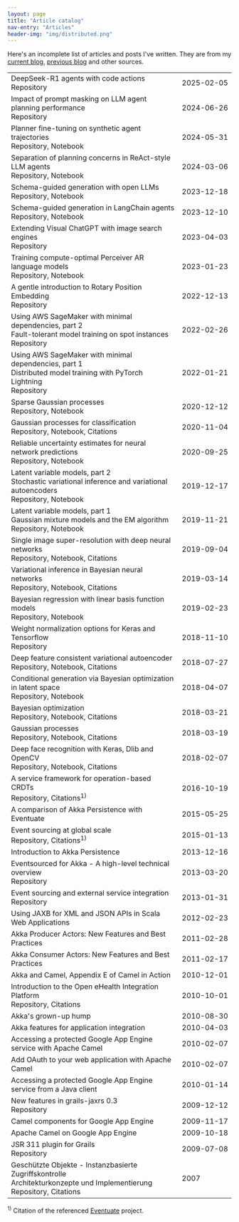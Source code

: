 ```yaml
---
layout: page
title: "Article catalog"
nav-entry: "Articles"
header-img: "img/distributed.png"
---
```


Here's an incomplete list of articles and posts I've written. They are from my [current blog](/), [previous blog](https://krasserm.blogspot.com/) and other sources.
<p></p>
<table>
<tr><td><a style="text-decoration: none;" href="/2025/02/05/deepseek-r1-agent/">DeepSeek-R1 agents with code actions</a><br><span style="font-size: 16px;"><a style="text-decoration: none;" href="https://github.com/gradion-ai/freeact">Repository</a></span></td><td style="white-space: nowrap;">2025-02-05</td></tr>
<tr><td><a style="text-decoration: none;" href="/2024/06/26/planner-prompt-masking/">Impact of prompt masking on LLM agent planning performance</a><br><span style="font-size: 16px;"><a style="text-decoration: none;" href="https://github.com/krasserm/bot-with-plan">Repository</a></span></td><td style="white-space: nowrap;">2024-06-26</td></tr>
<tr><td><a style="text-decoration: none;" href="/2024/05/31/planner-fine-tuning/">Planner fine-tuning on synthetic agent trajectories</a><br><span style="font-size: 16px;"><a style="text-decoration: none;" href="https://github.com/krasserm/bot-with-plan">Repository</a>, <a style="text-decoration: none;" href="https://github.com/krasserm/bot-with-plan/blob/master/planner_finetuned.ipynb">Notebook</a></span></td><td style="white-space: nowrap;">2024-05-31</td></tr>
<tr><td><a style="text-decoration: none;" href="/2024/03/06/modular-agent/">Separation of planning concerns in ReAct-style LLM agents</a><br><span style="font-size: 16px;"><a style="text-decoration: none;" href="https://github.com/krasserm/bot-with-plan/tree/wip-article-2">Repository</a>, <a style="text-decoration: none;" href="https://github.com/krasserm/bot-with-plan/blob/wip-article-2/example_agent.ipynb">Notebook</a></span></td><td style="white-space: nowrap;">2024-03-06</td></tr>
<tr><td><a style="text-decoration: none;" href="/2023/12/18/llm-json-mode/">Schema-guided generation with open LLMs</a><br><span style="font-size: 16px;"><a style="text-decoration: none;" href="https://github.com/krasserm/bot-with-plan">Repository</a>, <a style="text-decoration: none;" href="https://github.com/krasserm/bot-with-plan/blob/master/json_mode.ipynb">Notebook</a></span></td><td style="white-space: nowrap;">2023-12-18</td></tr>
<tr><td><a style="text-decoration: none;" href="/2023/12/10/grammar-based-agents/">Schema-guided generation in LangChain agents</a><br><span style="font-size: 16px;"><a style="text-decoration: none;" href="https://github.com/krasserm/bot-with-plan/tree/wip-article-1">Repository</a>, <a style="text-decoration: none;" href="https://github.com/krasserm/bot-with-plan/blob/wip-article-1/example_agent.ipynb">Notebook</a></span></td><td style="white-space: nowrap;">2023-12-10</td></tr>
<tr><td><a style="text-decoration: none;" href="/2023/04/03/visual-chatgpt-search/">Extending Visual ChatGPT with image search engines</a><br><span style="font-size: 16px;"><a style="text-decoration: none;" href="https://github.com/krasserm/visual-chatgpt">Repository</a></span></td><td style="white-space: nowrap;">2023-04-03</td></tr>
<tr><td><a style="text-decoration: none;" href="/2023/01/23/scaling-perceiver-ar/">Training compute-optimal Perceiver AR language models</a><br><span style="font-size: 16px;"><a style="text-decoration: none;" href="https://github.com/krasserm/perceiver-io/tree/main/examples/scaling/clm">Repository</a>, <a style="text-decoration: none;" href="https://github.com/krasserm/perceiver-io/blob/main/examples/scaling/clm/article.ipynb">Notebook</a></span></td><td style="white-space: nowrap;">2023-01-23</td></tr>
<tr><td><a style="text-decoration: none;" href="/2022/12/13/rotary-position-embedding/">A gentle introduction to Rotary Position Embedding</a><br><span style="font-size: 16px;"><a style="text-decoration: none;" href="https://github.com/krasserm/perceiver-io">Repository</a></span></td><td style="white-space: nowrap;">2022-12-13</td></tr>
<tr><td><a style="text-decoration: none;" href="/2022/02/26/sagemaker-fault-tolerance/">Using AWS SageMaker with minimal dependencies, part 2<br>Fault-tolerant model training on spot instances</a><br><span style="font-size: 16px;"><a style="text-decoration: none;" href="https://github.com/krasserm/sagemaker-tutorial/tree/wip-part-2">Repository</a></span></td><td style="white-space: nowrap;">2022-02-26</td></tr>
<tr><td><a style="text-decoration: none;" href="/2022/01/21/sagemaker-multi-node/">Using AWS SageMaker with minimal dependencies, part 1<br>Distributed model training with PyTorch Lightning</a><br><span style="font-size: 16px;"><a style="text-decoration: none;" href="https://github.com/krasserm/sagemaker-tutorial/tree/wip-part-1">Repository</a></span></td><td style="white-space: nowrap;">2022-01-21</td></tr>
<tr><td><a style="text-decoration: none;" href="/2020/12/12/gaussian-processes-sparse/">Sparse Gaussian processes</a><br><span style="font-size: 16px;"><a style="text-decoration: none;" href="https://github.com/krasserm/bayesian-machine-learning">Repository</a>, <a style="text-decoration: none;" href="https://github.com/krasserm/bayesian-machine-learning/blob/dev/gaussian-processes/gaussian_processes_sparse.ipynb">Notebook</a></span></td><td style="white-space: nowrap;">2020-12-12</td></tr>
<tr><td><a style="text-decoration: none;" href="/2020/11/04/gaussian-processes-classification/">Gaussian processes for classification</a><br><span style="font-size: 16px;"><a style="text-decoration: none;" href="https://github.com/krasserm/bayesian-machine-learning">Repository</a>, <a style="text-decoration: none;" href="https://github.com/krasserm/bayesian-machine-learning/blob/dev/gaussian-processes/gaussian_processes_classification.ipynb">Notebook</a>, <a style="text-decoration: none;" href="https://scholar.google.com/scholar?q=%22krasserm.github.io%2F2020%2F11%2F04%2Fgaussian-processes-classification%22">Citations</a></span></td><td style="white-space: nowrap;">2020-11-04</td></tr>
<tr><td><a style="text-decoration: none;" href="/2020/09/25/reliable-uncertainty-estimates/">Reliable uncertainty estimates for neural network predictions</a><br><span style="font-size: 16px;"><a style="text-decoration: none;" href="https://github.com/krasserm/bayesian-machine-learning">Repository</a>, <a style="text-decoration: none;" href="https://github.com/krasserm/bayesian-machine-learning/blob/dev/noise-contrastive-priors/ncp.ipynb">Notebook</a></span></td><td style="white-space: nowrap;">2020-09-25</td></tr>
<tr><td><a style="text-decoration: none;" href="/2019/12/17/latent-variable-models-part-2/">Latent variable models, part 2<br>Stochastic variational inference and variational autoencoders</a><br><span style="font-size: 16px;"><a style="text-decoration: none;" href="https://github.com/krasserm/bayesian-machine-learning">Repository</a>, <a style="text-decoration: none;" href="https://github.com/krasserm/bayesian-machine-learning/blob/dev/latent-variable-models/latent_variable_models_part_2.ipynb">Notebook</a></span></td><td style="white-space: nowrap;">2019-12-17</td></tr>
<tr><td><a style="text-decoration: none;" href="/2019/11/21/latent-variable-models-part-1/">Latent variable models, part 1<br>Gaussian mixture models and the EM algorithm</a><br><span style="font-size: 16px;"><a style="text-decoration: none;" href="https://github.com/krasserm/bayesian-machine-learning">Repository</a>, <a style="text-decoration: none;" href="https://github.com/krasserm/bayesian-machine-learning/blob/dev/latent-variable-models/latent_variable_models_part_1.ipynb">Notebook</a></span></td><td style="white-space: nowrap;">2019-11-21</td></tr>
<tr><td><a style="text-decoration: none;" href="/2019/09/04/super-resolution/">Single image super-resolution with deep neural networks</a><br><span style="font-size: 16px;"><a style="text-decoration: none;" href="https://github.com/krasserm/super-resolution">Repository</a>, <a style="text-decoration: none;" href="https://github.com/krasserm/super-resolution/blob/master/article.ipynb">Notebook</a>, <a style="text-decoration: none;" href="https://scholar.google.com/scholar?q=%22github.com%2Fkrasserm%2Fsuper-resolution%22+OR+%22krasserm.github.io%2F2019%2F09%2F04%2Fsuper-resolution%22">Citations</a></span></td><td style="white-space: nowrap;">2019-09-04</td></tr>
<tr><td><a style="text-decoration: none;" href="/2019/03/14/bayesian-neural-networks/">Variational inference in Bayesian neural networks</a><br><span style="font-size: 16px;"><a style="text-decoration: none;" href="https://github.com/krasserm/bayesian-machine-learning">Repository</a>, <a style="text-decoration: none;" href="https://github.com/krasserm/bayesian-machine-learning/blob/dev/bayesian-neural-networks/bayesian_neural_networks.ipynb">Notebook</a>, <a style="text-decoration: none;" href="https://scholar.google.com/scholar?q=%22krasserm.github.io%2F2019%2F03%2F14%2Fbayesian-neural-networks%22">Citations</a></span></td><td style="white-space: nowrap;">2019-03-14</td></tr>
<tr><td><a style="text-decoration: none;" href="/2019/02/23/bayesian-linear-regression/">Bayesian regression with linear basis function models</a><br><span style="font-size: 16px;"><a style="text-decoration: none;" href="https://github.com/krasserm/bayesian-machine-learning">Repository</a>, <a style="text-decoration: none;" href="https://github.com/krasserm/bayesian-machine-learning/blob/dev/bayesian-linear-regression/bayesian_linear_regression.ipynb">Notebook</a></span></td><td style="white-space: nowrap;">2019-02-23</td></tr>
<tr><td><a style="text-decoration: none;" href="/2018/11/10/weightnorm-implementation-options/">Weight normalization options for Keras and Tensorflow</a><br><span style="font-size: 16px;"><a style="text-decoration: none;" href="https://github.com/krasserm/weightnorm/tree/master/keras_2">Repository</a></span></td><td style="white-space: nowrap;">2018-11-10</td></tr>
<tr><td><a style="text-decoration: none;" href="/2018/07/27/dfc-vae/">Deep feature consistent variational autoencoder</a><br><span style="font-size: 16px;"><a style="text-decoration: none;" href="https://github.com/krasserm/bayesian-machine-learning">Repository</a>, <a style="text-decoration: none;" href="https://github.com/krasserm/bayesian-machine-learning/blob/dev/autoencoder-applications/variational_autoencoder_dfc.ipynb">Notebook</a>, <a style="text-decoration: none;" href="https://scholar.google.com/scholar?q=%22krasserm.github.io%2F2018%2F07%2F27%2Fdfc-vae%22">Citations</a></span></td><td style="white-space: nowrap;">2018-07-27</td></tr>
<tr><td><a style="text-decoration: none;" href="/2018/04/07/latent-space-optimization/">Conditional generation via Bayesian optimization in latent space</a><br><span style="font-size: 16px;"><a style="text-decoration: none;" href="https://github.com/krasserm/bayesian-machine-learning">Repository</a>, <a style="text-decoration: none;" href="https://github.com/krasserm/bayesian-machine-learning/blob/dev/autoencoder-applications/variational_autoencoder_opt.ipynb">Notebook</a></span></td><td style="white-space: nowrap;">2018-04-07</td></tr>
<tr><td><a style="text-decoration: none;" href="/2018/03/21/bayesian-optimization/">Bayesian optimization</a><br><span style="font-size: 16px;"><a style="text-decoration: none;" href="https://github.com/krasserm/bayesian-machine-learning">Repository</a>, <a style="text-decoration: none;" href="https://github.com/krasserm/bayesian-machine-learning/blob/dev/bayesian-optimization/bayesian_optimization.ipynb">Notebook</a>, <a style="text-decoration: none;" href="https://scholar.google.com/scholar?q=%22krasserm.github.io%2F2018%2F03%2F21%2Fbayesian-optimization%22">Citations</a></span></td><td style="white-space: nowrap;">2018-03-21</td></tr>
<tr><td><a style="text-decoration: none;" href="/2018/03/19/gaussian-processes/">Gaussian processes</a><br><span style="font-size: 16px;"><a style="text-decoration: none;" href="https://github.com/krasserm/bayesian-machine-learning">Repository</a>, <a style="text-decoration: none;" href="https://github.com/krasserm/bayesian-machine-learning/blob/dev/gaussian-processes/gaussian_processes.ipynb">Notebook</a>, <a style="text-decoration: none;" href="https://scholar.google.com/scholar?q=%22krasserm.github.io%2F2018%2F03%2F19%2Fgaussian-processes%22">Citations</a></span></td><td style="white-space: nowrap;">2018-03-19</td></tr>
<tr><td><a style="text-decoration: none;" href="/2018/02/07/deep-face-recognition/">Deep face recognition with Keras, Dlib and OpenCV</a><br><span style="font-size: 16px;"><a style="text-decoration: none;" href="https://github.com/krasserm/face-recognition">Repository</a>, <a style="text-decoration: none;" href="https://github.com/krasserm/face-recognition/blob/master/face-recognition.ipynb">Notebook</a>, <a style="text-decoration: none;" href="https://scholar.google.com/scholar?q=%22krasserm.github.io%2F2018%2F02%2F07%2Fdeep-face-recognition%22+OR+%22github.com%2Fkrasserm%2Fface-recognition%22">Citations</a></span></td><td style="white-space: nowrap;">2018-02-07</td></tr>
<tr><td><a style="text-decoration: none;" href="/2016/10/19/operation-based-crdt-framework/">A service framework for operation-based CRDTs</a><br><span style="font-size: 16px;"><a style="text-decoration: none;" href="https://github.com/RBMHTechnology/eventuate">Repository</a>, <a style="text-decoration: none;" href="https://scholar.google.com/scholar?q=%22rbmhtechnology.github.io%2Feventuate%22+AND+%22CRDT%22">Citations</a><sup>1)</sup></span></td><td style="white-space: nowrap;">2016-10-19</td></tr>
<tr><td><a style="text-decoration: none;" href="/2015/05/25/akka-persistence-eventuate-comparison/">A comparison of Akka Persistence with Eventuate</a><br><span style="font-size: 16px;"></span></td><td style="white-space: nowrap;">2015-05-25</td></tr>
<tr><td><a style="text-decoration: none;" href="/2015/01/13/event-sourcing-at-global-scale/">Event sourcing at global scale</a><br><span style="font-size: 16px;"><a style="text-decoration: none;" href="https://github.com/RBMHTechnology/eventuate">Repository</a>, <a style="text-decoration: none;" href="https://scholar.google.com/scholar?q=%22rbmhtechnology.github.io%2Feventuate%22">Citations</a><sup>1)</sup></span></td><td style="white-space: nowrap;">2015-01-13</td></tr>
<tr><td><a style="text-decoration: none;" href="https://krasserm.blogspot.com/2013/12/introduction-to-akka-persistence.html">Introduction to Akka Persistence</a><br><span style="font-size: 16px;"></span></td><td style="white-space: nowrap;">2013-12-16</td></tr>
<tr><td><a style="text-decoration: none;" href="https://krasserm.blogspot.com/2013/03/eventsourced-for-akka-high-level.html">Eventsourced for Akka - A high-level technical overview</a><br><span style="font-size: 16px;"><a style="text-decoration: none;" href="https://github.com/eligosource/eventsourced">Repository</a></span></td><td style="white-space: nowrap;">2013-03-20</td></tr>
<tr><td><a style="text-decoration: none;" href="https://krasserm.blogspot.com/2013/01/event-sourcing-and-external-service.html">Event sourcing and external service integration</a><br><span style="font-size: 16px;"><a style="text-decoration: none;" href="https://github.com/eligosource/eventsourced">Repository</a></span></td><td style="white-space: nowrap;">2013-01-31</td></tr>
<tr><td><a style="text-decoration: none;" href="https://krasserm.blogspot.com/2012/02/using-jaxb-for-xml-and-json-apis-in.html">Using JAXB for XML and JSON APIs in Scala Web Applications</a><br><span style="font-size: 16px;"></span></td><td style="white-space: nowrap;">2012-02-23</td></tr>
<tr><td><a style="text-decoration: none;" href="https://krasserm.blogspot.com/2011/02/akka-producer-actor-new-features-and.html">Akka Producer Actors: New Features and Best Practices</a><br><span style="font-size: 16px;"></span></td><td style="white-space: nowrap;">2011-02-28</td></tr>
<tr><td><a style="text-decoration: none;" href="https://krasserm.blogspot.com/2011/02/akka-consumer-actors-new-features-and.html">Akka Consumer Actors: New Features and Best Practices</a><br><span style="font-size: 16px;"></span></td><td style="white-space: nowrap;">2011-02-17</td></tr>
<tr><td><a style="text-decoration: none;" href="https://manning-content.s3.amazonaws.com/download/b/ae4ebfa-c4dd-413f-8f1a-1ce1f86816b8/appEsample.pdf">Akka and Camel, Appendix E of Camel in Action</a><br><span style="font-size: 16px;"></span></td><td style="white-space: nowrap;">2010-12-01</td></tr>
<tr><td><a style="text-decoration: none;" href="https://dzone.com/articles/introduction-open-ehealth">Introduction to the Open eHealth Integration Platform</a><br><span style="font-size: 16px;"><a style="text-decoration: none;" href="https://github.com/oehf/ipf">Repository</a>, <a style="text-decoration: none;" href="https://scholar.google.com/scholar?q=%22dzone.com%2Farticles%2Fintroduction-open-ehealth%22">Citations</a></span></td><td style="white-space: nowrap;">2010-10-01</td></tr>
<tr><td><a style="text-decoration: none;" href="https://krasserm.blogspot.com/2010/08/akkas-grown-up-hump.html">Akka's grown-up hump</a><br><span style="font-size: 16px;"></span></td><td style="white-space: nowrap;">2010-08-30</td></tr>
<tr><td><a style="text-decoration: none;" href="https://krasserm.blogspot.com/2010/04/akka-features-for-application.html">Akka features for application integration</a><br><span style="font-size: 16px;"></span></td><td style="white-space: nowrap;">2010-04-03</td></tr>
<tr><td><a style="text-decoration: none;" href="https://krasserm.blogspot.com/2010/02/accessing-security-enabled-google-app.html">Accessing a protected Google App Engine service with Apache Camel</a><br><span style="font-size: 16px;"></span></td><td style="white-space: nowrap;">2010-02-07</td></tr>
<tr><td><a style="text-decoration: none;" href="https://krasserm.blogspot.com/2010/02/add-oauth-to-your-web-application-with.html">Add OAuth to your web application with Apache Camel</a><br><span style="font-size: 16px;"></span></td><td style="white-space: nowrap;">2010-02-07</td></tr>
<tr><td><a style="text-decoration: none;" href="https://krasserm.blogspot.com/2010/01/accessing-security-enabled-google-app.html">Accessing a protected Google App Engine service from a Java client</a><br><span style="font-size: 16px;"></span></td><td style="white-space: nowrap;">2010-01-14</td></tr>
<tr><td><a style="text-decoration: none;" href="https://krasserm.blogspot.com/2009/12/new-features-in-grails-jaxrs-03.html">New features in grails-jaxrs 0.3</a><br><span style="font-size: 16px;"><a style="text-decoration: none;" href="https://github.com/krasserm/grails-jaxrs">Repository</a></span></td><td style="white-space: nowrap;">2009-12-12</td></tr>
<tr><td><a style="text-decoration: none;" href="https://krasserm.blogspot.com/2009/11/camel-components-for-google-app-engine.html">Camel components for Google App Engine</a><br><span style="font-size: 16px;"></span></td><td style="white-space: nowrap;">2009-11-17</td></tr>
<tr><td><a style="text-decoration: none;" href="https://krasserm.blogspot.com/2009/10/first-steps-with-apache-camel-on-google.html">Apache Camel on Google App Engine</a><br><span style="font-size: 16px;"></span></td><td style="white-space: nowrap;">2009-10-18</td></tr>
<tr><td><a style="text-decoration: none;" href="https://krasserm.blogspot.com/2009/07/jsr-311-plugin-for-grails.html">JSR 311 plugin for Grails</a><br><span style="font-size: 16px;"><a style="text-decoration: none;" href="https://github.com/krasserm/grails-jaxrs">Repository</a></span></td><td style="white-space: nowrap;">2009-07-08</td></tr>
<tr><td><a style="text-decoration: none;" href="https://safr.sourceforge.net/extern/safr-article-jm.pdf">Geschützte Objekte - Instanzbasierte Zugriffskontrolle<br>Architekturkonzepte und Implementierung</a><br><span style="font-size: 16px;"><a style="text-decoration: none;" href="https://safr.sourceforge.net/">Repository</a>, <a style="text-decoration: none;" href="https://www.bibsonomy.org/bibtex/1f8feb379a5e0a4129e1b1e6a8a8ca5b">Citations</a></span></td><td style="white-space: nowrap;">2007</td></tr>
</table>

<sup>1)</sup> Citation of the referenced [Eventuate](https://rbmhtechnology.github.io/eventuate/) project.
